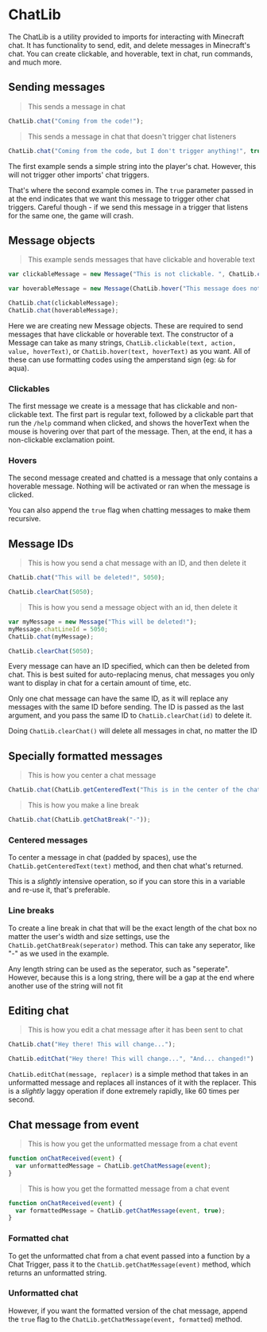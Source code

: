 # ChatLib

The ChatLib is a utility provided to imports for interacting with Minecraft chat. It has functionality to send, edit,
and delete messages in Minecraft's chat. You can create clickable, and hoverable, text in chat, run commands, and much
more.

## Sending messages

>This sends a message in chat

```javascript
ChatLib.chat("Coming from the code!");
```
>This sends a message in chat that doesn't trigger chat listeners

```javascript
ChatLib.chat("Coming from the code, but I don't trigger anything!", true);
```

The first example sends a simple string into the player's chat. However, this will not trigger other imports' 
chat triggers. 

That's where the second example comes in. The `true` parameter passed in at the end indicates that we want this 
message to trigger other chat triggers. Careful though - if we send this message in a trigger that listens for
the same one, the game will crash.

## Message objects

>This example sends messages that have clickable and hoverable text

```javascript
var clickableMessage = new Message("This is not clickable. ", ChatLib.clickable("This is clickable", "run_command", "/help", "This is shown when hovering over the message!"), "!");

var hoverableMessage = new Message(ChatLib.hover("This message does nothing when clicked.", "But it shows this text when hovered over!"));

ChatLib.chat(clickableMessage);
ChatLib.chat(hoverableMessage);
```

Here we are creating new Message objects. These are required to send messages that have clickable or hoverable text.
The constructor of a Message can take as many strings, `ChatLib.clickable(text, action, value, hoverText)`, or
`ChatLib.hover(text, hoverText)` as you want. All of these can use formatting codes using the amperstand sign (eg: `&b` 
for aqua).

### Clickables

The first message we create is a message that has clickable and non-clickable text. The first part is regular text,
followed by a clickable part that run the `/help` command when clicked, and shows the hoverText when the mouse is
hovering over that part of the message. Then, at the end, it has a non-clickable exclamation point.

### Hovers

The second message created and chatted is a message that only contains a hoverable message. Nothing will be activated
or ran when the message is clicked.

<aside class="notice">You can also append the <code>true</code> flag when chatting messages to make them recursive.</aside>

## Message IDs

> This is how you send a chat message with an ID, and then delete it

```javascript
ChatLib.chat("This will be deleted!", 5050);

ChatLib.clearChat(5050);
```

> This is how you send a message object with an id, then delete it

```javascript
var myMessage = new Message("This will be deleted!");
myMessage.chatLineId = 5050;
ChatLib.chat(myMessage);

ChatLib.clearChat(5050);
```

Every message can have an ID specified, which can then be deleted from chat. This is best suited for auto-replacing menus,
chat messages you only want to display in chat for a certain amount of time, etc.

Only one chat message can have the same ID, as it will replace any messages with the same ID before sending.
The ID is passed as the last argument, and you pass the same ID to `ChatLib.clearChat(id)` to delete it.

<aside class="notice">Doing <code>ChatLib.clearChat()</code> will delete all messages in chat, no matter the ID</aside>

## Specially formatted messages

> This is how you center a chat message

```javascript
ChatLib.chat(ChatLib.getCenteredText("This is in the center of the chat!"));
```

> This is how you make a line break

```javascript
ChatLib.chat(ChatLib.getChatBreak("-"));
```

### Centered messages

To center a message in chat (padded by spaces), use the `ChatLib.getCenteredText(text)` method, and then chat what's
returned.

<aside class="warning">This is a <i>slightly</i> intensive operation, so if you can store this in a variable and re-use it, that's
preferable.</aside>

### Line breaks

To create a line break in chat that will be the exact length of the chat box no matter the user's width and size
settings, use the `ChatLib.getChatBreak(seperator)` method. This can take any seperator, like "-" as we used in the
example.

<aside class="success">Any length string can be used as the seperator, such as "seperate". However, because this is a long
string, there will be a gap at the end where another use of the string will not fit</aside>

## Editing chat

> This is how you edit a chat message after it has been sent to chat

```javascript
ChatLib.chat("Hey there! This will change...");

ChatLib.editChat("Hey there! This will change...", "And... changed!")
```

`ChatLib.editChat(message, replacer)` is a simple method that takes in an unformatted message and replaces all instances
of it with the replacer. This is a _slightly_ laggy operation if done extremely rapidly, like 60 times per second.

## Chat message from event

> This is how you get the unformatted message from a chat event

```javascript
function onChatReceived(event) {
  var unformattedMessage = ChatLib.getChatMessage(event);
}
```

> This is how you get the formatted message from a chat event

```javascript
function onChatReceived(event) {
  var formattedMessage = ChatLib.getChatMessage(event, true);
}
```

### Formatted chat

To get the unformatted chat from a chat event passed into a function by a Chat Trigger, pass it to the
`ChatLib.getChatMessage(event)` method, which returns an unformatted string.

### Unformatted chat

However, if you want the formatted version of the chat message, append the `true` flag to the
`ChatLib.getChatMessage(event, formatted`) method.